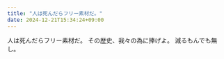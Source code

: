 ```yaml
---
title: "人は死んだらフリー素材だ。"
date: 2024-12-21T15:34:24+09:00
---
```

人は死んだらフリー素材だ。
その歴史、我々の為に捧げよ。
減るもんでも無し。
